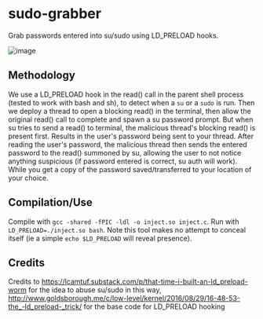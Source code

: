 # sudo-grabber
Grab passwords entered into su/sudo using LD_PRELOAD hooks. 


![image](https://github.com/fern89/sudo-grabber/assets/139056562/cd01a6a1-1a6c-49c1-a126-4aaee8206de4)

## Methodology
We use a LD_PRELOAD hook in the read() call in the parent shell process (tested to work with bash and sh), to detect when a `su` or a `sudo` is run. Then we deploy a thread to open a blocking read() in the terminal, then allow the original read() call to complete and spawn a su password prompt. But when su tries to send a read() to terminal, the malicious thread's blocking read() is present first. Results in the user's password being sent to your thread. After reading the user's password, the malicious thread then sends the entered password to the read() summoned by su, allowing the user to not notice anything suspicious (if password entered is correct, su auth will work). While you get a copy of the password saved/transferred to your location of your choice.

## Compilation/Use
Compile with `gcc -shared -fPIC -ldl -o inject.so inject.c`. Run with `LD_PRELOAD=./inject.so bash`. Note this tool makes no attempt to conceal itself (ie a simple `echo $LD_PRELOAD` will reveal presence).

## Credits
Credits to https://lcamtuf.substack.com/p/that-time-i-built-an-ld_preload-worm for the idea to abuse su/sudo in this way, http://www.goldsborough.me/c/low-level/kernel/2016/08/29/16-48-53-the_-ld_preload-_trick/ for the base code for LD_PRELOAD hooking
